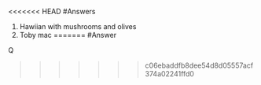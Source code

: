 <<<<<<< HEAD
#Answers
1. Hawiian with mushrooms and olives
2. Toby mac
=======
#Answer

Q
>>>>>>> c06ebaddfb8dee54d8d05557acf374a02241ffd0

